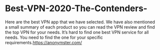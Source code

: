 # Best-VPN-2020-The-Contenders-
Here are the best VPN app that we have selected. We have also mentioned a small summary of each product so you can read the VPN review and find the top VPN for your needs. It’s hard to find one best VPN service for all needs. You need to find the one for your specific requirements.https://anonymster.com/
